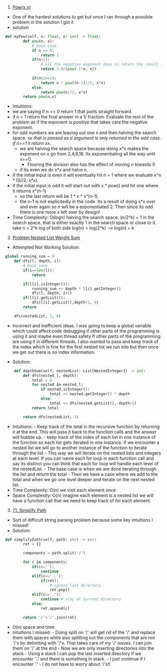 1. [Pow(x,n)](https://leetcode.com/problems/powx-n/description/?envType=company&envId=facebook&favoriteSlug=facebook-thirty-days)
- One of the hardest solutions to get but once I ran through a possible problem in the solution I got it
- solution
```python
def myPow(self, x: float, n: int) -> float:
        def pow(n, x):
            # base case
            if n == 0:
                return 1
            if(n<1):
                # all the negative exponent does is return the result in fractional form
                return 1.0/(pow(-1*n, x))
            
            if(n%2==1):
                return x * pow((n-1)//2, x*x)
            else:
                return pow(n//2, x*x)
        return pow(n,x)
```
- Intuitions:
- we are saying if n == 0 return 1 that parts straight forward.
- if n < 1 return the final answer in a 1/ fraction. Evaluate the rest of the problem as if the exponent is positive that takes care the negative exponent.
- for odd numbers we are leaving out one x and then halving the search space. x*x that is passed as a argument is only returned in the odd case. if n==1 it return x*x.
    - we are halving the search space because doing x*x makes the exponent on x go from 2,4,8,16. Its exponentiating all the way until x==0.
       - Flooring the division also has the effect of moving n towards 0
    - if its even we do x*x and halve n.
- if the initial input is even it will eventually hit n = 1 where we evaluate x^n * (0//2, x*x).
- if the initial input is odd it will start out with x * pow() and hit one where it returns x*(n-1)
    - so the last return will be 1 * x * x^(n-1).
    - the n-1 is not explicitedly in the code. Its a result of doing x*x over and over again so n will be a exponentiated 2. Then since its odd there is one more x left over by design!
- Time Complexity: O(logn) halving the search space. (n/2^k) = 1 in the search space. that is either exactly 1 in the search space or close to it. take n = 2^k log of both side log(n) = log(2^k) --> log(n) = k

2. [Problem Nested List Weight Sum](https://leetcode.com/problems/nested-list-weight-sum/?envType=company&envId=facebook&favoriteSlug=facebook-thirty-days)
- Attempted Not Working Solution:
```python
global running_sum = 0
    def dfs(l, depth, i):
        # base case
        if(i==len(l)):
            return

        if(l[i].isInteger()):
            running_sum += depth * l[i].getInteger()
            dfs(l, depth, i+1)
        if(l[i].getList()):
            dfs(l[i].getList(),depth+1, 0)
        return

    dfs(nestedList, 1, 0)
```
- Incorrect and inefficient ideas. I was going to keep a global variable which could affect code debugging if other parts of the programming is using it and maybe even thread safety if other parts of the programming are using it in different threads. I also wanted to pass and keep track of the index which is fine for the first nested list we run into but then once we get out there is no index information.
  
- Solution:
```python
    def depthSum(self, nestedList: List[NestedInteger]) -> int:
        def dfs(nested_l, depth):
            total = 0
            for nested in nested_l:
                if nested.isInteger():
                    total += nested.getInteger() * depth
                else:
                    total += dfs(nested.getList(), depth+1)
            return total

        return dfs(nestedList, 1)
```
- Intuitions:
        - Keep track of the total in the recursive function by returning it at the end. This will pass it back to the function calls and the answer will bubble up.
        - keep track of the index of each list in one instance of the function so each list gets iterated in one instance. If we encounter a nested list we will go to another instance of the function to iterate through the list
        - This way we will iterate on the nested lists and integers at each level. If you can name each for loop in each function call and say its distinct you can think that each for loop will handle each level of the nestedList.
        - The base case is when we are done iterating through the list and return the total
        - Then we have a case where we add to the total and when we go one level deeper and iterate on the next nested list.
- Time Complexity: O(n) we visit each element once
- Space Complexity: O(n) imagine each element is a nested list we will have a function call that we need to keep track of for each element.
3. [71. Simplify Path](https://leetcode.com/problems/simplify-path/description/?envType=company&envId=facebook&favoriteSlug=facebook-thirty-days)
  - Sort of difficult string parsing problem because some key intuitions I missed!
  - Solution:
```python
def simplifyPath(self, path: str) -> str:
        ret = []

        components = path.split('/')

        for c in components:
            if(c==''):
                continue
            elif(c=='..'):
                if(ret):
                    # ignore last directory
                    ret.pop()
            elif(c=='.'):
                continue # stay at current directory
            else:
                ret.append(c)

        return '/'+'/'.join(ret)
```
- O(n) space and time
- Intuitions I missed:
          - Doing split on '/' will get rid of the '/' and replace them with spaces while also splitting out the components that are not '/'s by delimiting with '/'s. That takes care of my '/' issues. I can join them on '/' at the end
          - Now we are only inserting directories into the stack
          - Using a stack I can pop the last inserted directory if we encounter '..' and there is something in stack.
          - I just continue if I encounter '.'
          - I do not have to worry about '/'s!!
